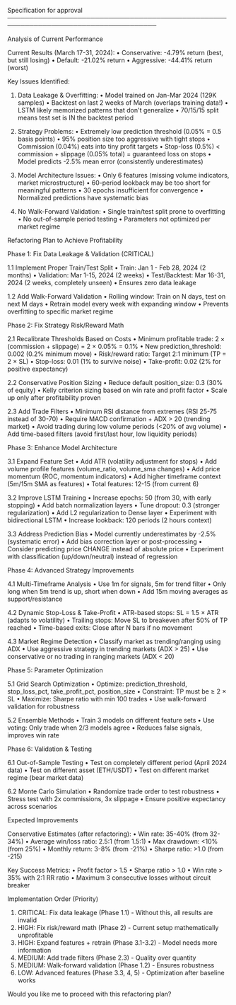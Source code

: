 Specification for approval
────────────────────────────────────────────────────────────────────────────────────

 Analysis of Current Performance

 Current Results (March 17-31, 2024):
 •  Conservative: -4.79% return (best, but still losing)
 •  Default: -21.02% return
 •  Aggressive: -44.41% return (worst)

 Key Issues Identified:

 1. Data Leakage & Overfitting:
   •  Model trained on Jan-Mar 2024 (129K samples)
   •  Backtest on last 2 weeks of March (overlaps training data!)
   •  LSTM likely memorized patterns that don't generalize
   •  70/15/15 split means test set is IN the backtest period

 2. Strategy Problems:
   •  Extremely low prediction threshold (0.05% = 0.5 basis points)
   •  95% position size too aggressive with tight stops
   •  Commission (0.04%) eats into tiny profit targets
   •  Stop-loss (0.5%) < commission + slippage (0.05% total) = guaranteed loss on
      stops
   •  Model predicts -2.5% mean error (consistently underestimates)

 3. Model Architecture Issues:
   •  Only 6 features (missing volume indicators, market microstructure)
   •  60-period lookback may be too short for meaningful patterns
   •  30 epochs insufficient for convergence
   •  Normalized predictions have systematic bias

 4. No Walk-Forward Validation:
   •  Single train/test split prone to overfitting
   •  No out-of-sample period testing
   •  Parameters not optimized per market regime

 Refactoring Plan to Achieve Profitability

 Phase 1: Fix Data Leakage & Validation (CRITICAL)

 1.1 Implement Proper Train/Test Split
 •  Train: Jan 1 - Feb 28, 2024 (2 months)
 •  Validation: Mar 1-15, 2024 (2 weeks)
 •  Test/Backtest: Mar 16-31, 2024 (2 weeks, completely unseen)
 •  Ensures zero data leakage

 1.2 Add Walk-Forward Validation
 •  Rolling window: Train on N days, test on next M days
 •  Retrain model every week with expanding window
 •  Prevents overfitting to specific market regime

 Phase 2: Fix Strategy Risk/Reward Math

 2.1 Recalibrate Thresholds Based on Costs
 •  Minimum profitable trade: 2 × (commission + slippage) = 2 × 0.05% = 0.1%
 •  New prediction_threshold: 0.002 (0.2% minimum move)
 •  Risk/reward ratio: Target 2:1 minimum (TP = 2 × SL)
 •  Stop-loss: 0.01 (1% to survive noise)
 •  Take-profit: 0.02 (2% for positive expectancy)

 2.2 Conservative Position Sizing
 •  Reduce default position_size: 0.3 (30% of equity)
 •  Kelly criterion sizing based on win rate and profit factor
 •  Scale up only after profitability proven

 2.3 Add Trade Filters
 •  Minimum RSI distance from extremes (RSI 25-75 instead of 30-70)
 •  Require MACD confirmation + ADX > 20 (trending market)
 •  Avoid trading during low volume periods (<20% of avg volume)
 •  Add time-based filters (avoid first/last hour, low liquidity periods)

 Phase 3: Enhance Model Architecture

 3.1 Expand Feature Set
 •  Add ATR (volatility adjustment for stops)
 •  Add volume profile features (volume_ratio, volume_sma changes)
 •  Add price momentum (ROC, momentum indicators)
 •  Add higher timeframe context (5m/15m SMA as features)
 •  Total features: 12-15 (from current 6)

 3.2 Improve LSTM Training
 •  Increase epochs: 50 (from 30, with early stopping)
 •  Add batch normalization layers
 •  Tune dropout: 0.3 (stronger regularization)
 •  Add L2 regularization to Dense layer
 •  Experiment with bidirectional LSTM
 •  Increase lookback: 120 periods (2 hours context)

 3.3 Address Prediction Bias
 •  Model currently underestimates by -2.5% (systematic error)
 •  Add bias correction layer or post-processing
 •  Consider predicting price CHANGE instead of absolute price
 •  Experiment with classification (up/down/neutral) instead of regression

 Phase 4: Advanced Strategy Improvements

 4.1 Multi-Timeframe Analysis
 •  Use 1m for signals, 5m for trend filter
 •  Only long when 5m trend is up, short when down
 •  Add 15m moving averages as support/resistance

 4.2 Dynamic Stop-Loss & Take-Profit
 •  ATR-based stops: SL = 1.5 × ATR (adapts to volatility)
 •  Trailing stops: Move SL to breakeven after 50% of TP reached
 •  Time-based exits: Close after N bars if no movement

 4.3 Market Regime Detection
 •  Classify market as trending/ranging using ADX
 •  Use aggressive strategy in trending markets (ADX > 25)
 •  Use conservative or no trading in ranging markets (ADX < 20)

 Phase 5: Parameter Optimization

 5.1 Grid Search Optimization
 •  Optimize: prediction_threshold, stop_loss_pct, take_profit_pct, position_size
 •  Constraint: TP must be ≥ 2 × SL
 •  Maximize: Sharpe ratio with min 100 trades
 •  Use walk-forward validation for robustness

 5.2 Ensemble Methods
 •  Train 3 models on different feature sets
 •  Use voting: Only trade when 2/3 models agree
 •  Reduces false signals, improves win rate

 Phase 6: Validation & Testing

 6.1 Out-of-Sample Testing
 •  Test on completely different period (April 2024 data)
 •  Test on different asset (ETH/USDT)
 •  Test on different market regime (bear market data)

 6.2 Monte Carlo Simulation
 •  Randomize trade order to test robustness
 •  Stress test with 2x commissions, 3x slippage
 •  Ensure positive expectancy across scenarios

 Expected Improvements

 Conservative Estimates (after refactoring):
 •  Win rate: 35-40% (from 32-34%)
 •  Average win/loss ratio: 2.5:1 (from 1.5:1)
 •  Max drawdown: <10% (from 25%)
 •  Monthly return: 3-8% (from -21%)
 •  Sharpe ratio: >1.0 (from -215)

 Key Success Metrics:
 •  Profit factor > 1.5
 •  Sharpe ratio > 1.0
 •  Win rate > 35% with 2:1 RR ratio
 •  Maximum 3 consecutive losses without circuit breaker

 Implementation Order (Priority)

 1. CRITICAL: Fix data leakage (Phase 1.1) - Without this, all results are invalid
 2. HIGH: Fix risk/reward math (Phase 2) - Current setup mathematically
    unprofitable
 3. HIGH: Expand features + retrain (Phase 3.1-3.2) - Model needs more information
 4. MEDIUM: Add trade filters (Phase 2.3) - Quality over quantity
 5. MEDIUM: Walk-forward validation (Phase 1.2) - Ensures robustness
 6. LOW: Advanced features (Phase 3.3, 4, 5) - Optimization after baseline works

 Would you like me to proceed with this refactoring plan?